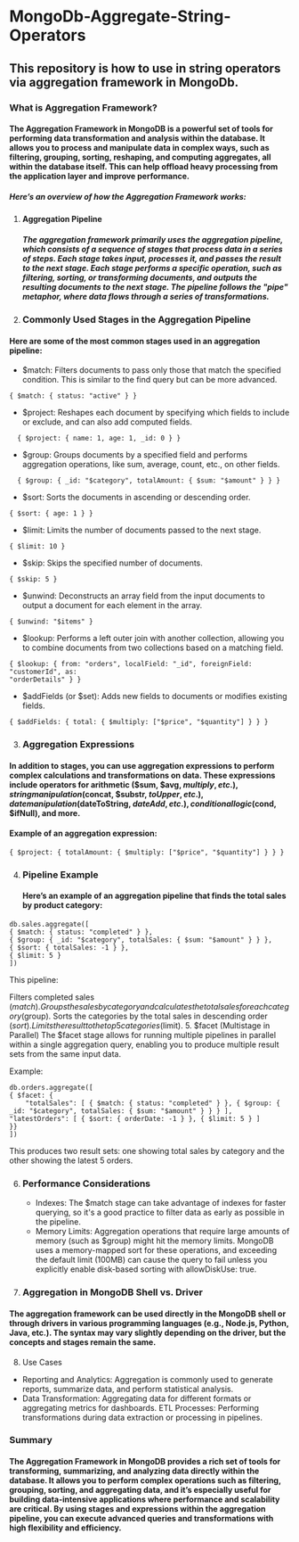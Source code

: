 # MongoDb-Aggregate-String-Operators

## This repository is how to use in string operators via aggregation framework in MongoDb.

### What is Aggregation Framework?

#### The Aggregation Framework in MongoDB is a powerful set of tools for performing data transformation and analysis within the database. It allows you to process and manipulate data in complex ways, such as filtering, grouping, sorting, reshaping, and computing aggregates, all within the database itself. This can help offload heavy processing from the application layer and improve performance.

##### Here’s an overview of how the Aggregation Framework works:

1. #### Aggregation Pipeline

   ##### The aggregation framework primarily uses the aggregation pipeline, which consists of a sequence of stages that process data in a series of steps. Each stage takes input, processes it, and passes the result to the next stage. Each stage performs a specific operation, such as filtering, sorting, or transforming documents, and outputs the resulting documents to the next stage. The pipeline follows the "pipe" metaphor, where data flows through a series of transformations.

2. ### Commonly Used Stages in the Aggregation Pipeline

#### Here are some of the most common stages used in an aggregation pipeline:

- $match: Filters documents to pass only those that match the specified condition. This is similar to the find query but can be more advanced.

```
{ $match: { status: "active" } }
```

- $project: Reshapes each document by specifying which fields to include or exclude, and can also add computed fields.

```
  { $project: { name: 1, age: 1, _id: 0 } }
```

- $group: Groups documents by a specified field and performs aggregation operations, like sum, average, count, etc., on other fields.

```
  { $group: { _id: "$category", totalAmount: { $sum: "$amount" } } }
```

- $sort: Sorts the documents in ascending or descending order.

```
{ $sort: { age: 1 } }
```

- $limit: Limits the number of documents passed to the next stage.

```
{ $limit: 10 }
```

- $skip: Skips the specified number of documents.

```
{ $skip: 5 }
```

- $unwind: Deconstructs an array field from the input documents to output a document for each element in the array.

```
{ $unwind: "$items" }
```

- $lookup: Performs a left outer join with another collection, allowing you to combine documents from two collections based on a matching field.

```
{ $lookup: { from: "orders", localField: "_id", foreignField: "customerId", as:
"orderDetails" } }
```

- $addFields (or $set): Adds new fields to documents or modifies existing fields.

```
{ $addFields: { total: { $multiply: ["$price", "$quantity"] } } }
```

3. ### Aggregation Expressions

#### In addition to stages, you can use aggregation expressions to perform complex calculations and transformations on data. These expressions include operators for arithmetic ($sum, $avg, $multiply, etc.), string manipulation ($concat, $substr, $toUpper, etc.), date manipulation ($dateToString, $dateAdd, etc.), conditional logic ($cond, $ifNull), and more.

#### Example of an aggregation expression:

```
{ $project: { totalAmount: { $multiply: ["$price", "$quantity"] } } }
```

4. ### Pipeline Example
   #### Here’s an example of an aggregation pipeline that finds the total sales by product category:

```
db.sales.aggregate([
{ $match: { status: "completed" } },
{ $group: { _id: "$category", totalSales: { $sum: "$amount" } } },
{ $sort: { totalSales: -1 } },
{ $limit: 5 }
])
```

This pipeline:

Filters completed sales ($match).
Groups the sales by category and calculates the total sales for each category ($group).
Sorts the categories by the total sales in descending order ($sort).
Limits the result to the top 5 categories ($limit). 5. $facet (Multistage in Parallel)
The $facet stage allows for running multiple pipelines in parallel within a single aggregation query, enabling you to produce multiple result sets from the same input data.

Example:

```
db.orders.aggregate([
{ $facet: {
    "totalSales": [ { $match: { status: "completed" } }, { $group: { _id: "$category", totalSales: { $sum: "$amount" } } } ],
"latestOrders": [ { $sort: { orderDate: -1 } }, { $limit: 5 } ]
}}
])
```

This produces two result sets: one showing total sales by category and the other showing the latest 5 orders.

6. ### Performance Considerations

   - Indexes: The $match stage can take advantage of indexes for faster querying, so it's a good practice to filter data as early as possible in the pipeline.
   - Memory Limits: Aggregation operations that require large amounts of memory (such as $group) might hit the memory limits. MongoDB uses a memory-mapped sort for these operations, and exceeding the default limit (100MB) can cause the query to fail unless you explicitly enable disk-based sorting with allowDiskUse: true.

7. ### Aggregation in MongoDB Shell vs. Driver

#### The aggregation framework can be used directly in the MongoDB shell or through drivers in various programming languages (e.g., Node.js, Python, Java, etc.). The syntax may vary slightly depending on the driver, but the concepts and stages remain the same.

8. Use Cases

- Reporting and Analytics: Aggregation is commonly used to generate reports, summarize data, and perform statistical analysis.
- Data Transformation: Aggregating data for different formats or aggregating metrics for dashboards.
  ETL Processes: Performing transformations during data extraction or processing in pipelines.

### Summary

#### The Aggregation Framework in MongoDB provides a rich set of tools for transforming, summarizing, and analyzing data directly within the database. It allows you to perform complex operations such as filtering, grouping, sorting, and aggregating data, and it’s especially useful for building data-intensive applications where performance and scalability are critical. By using stages and expressions within the aggregation pipeline, you can execute advanced queries and transformations with high flexibility and efficiency.

